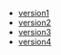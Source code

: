 * [version1](./learn/version1.md "version1")
* [version2](./learn/version2.md "version2")
* [version3](./learn/version3.md "version3")
* [version4](./learn/version4.md "version4")